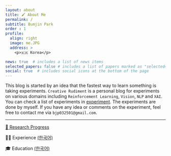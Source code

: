 ```yaml
---
layout: about
title: 🖌 About Me
permalink: /
subtitle: Bumjin Park
order : 1
profile:
  align: right
  image: me.JPG
  address: >
    <p>🇰🇷 Korea</p>

news: true  # includes a list of news items
selected_papers: false # includes a list of papers marked as "selected={true}"
social: true  # includes social icons at the bottom of the page
---
```


This blog is started by an idea that the fastest way to learn something is taking experiments. `Creative Rudiment` is a personal blog for experiments on various domains including `Reinforcement Learning`, `Vision`, `NLP` and `XAI`. You can check a list of experiments in [experiment](/blog/). The experiments are done by myself. If you have any idea or comments on the experiment, feel free to contact me via `bjp032501@gmail.com`.


<hr/>

[🐾 Research Progress](/reserach/)

🧗‍♂️ Experience [(한국어)](/experience_kor/)  
<!-- / [(English)](/experience_en/) -->


🎓 Education [(한국어)](/grade/)  



<!-- Experiment Domain Tags
* [VISION](http://localhost:4000/blog/category/VISION/)
* [XAI](http://localhost:4000/blog/category/XAI/)
* [RL](http://localhost:4000/blog/category/RL/)

Experiment Algorithm Tags
* [LRP](http://localhost:4000/blog/category/XAI/)
 -->
